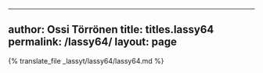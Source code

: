 
---
author: Ossi Törrönen
title: titles.lassy64
permalink: /lassy64/
layout: page
---
{% translate_file _lassyt/lassy64/lassy64.md %}